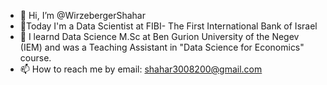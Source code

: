 - 👋 Hi, I’m @WirzebergerShahar
- 👀Today I'm a Data Scientist at FIBI- The First International Bank of Israel
- 🌱 I learnd Data Science M.Sc at Ben Gurion University of the Negev (IEM) 
and was a Teaching Assistant in "Data Science for Economics" course.
- 📫 How to reach me by email: shahar3008200@gmail.com

<!---
WirzebergerShahar/WirzebergerShahar is a ✨ special ✨ repository because its `README.md` (this file) appears on your GitHub profile.
You can click the Preview link to take a look at your changes.
--->
